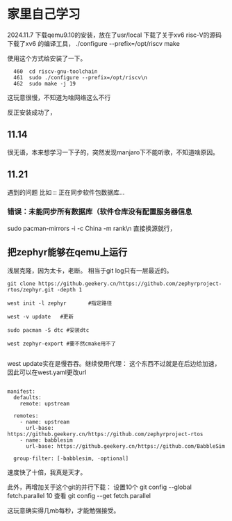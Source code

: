# 家里自己学习
2024.11.7
下载qemu9.10的安装，放在了usr/local
下载了关于xv6 risc-V的源码
下载了xv6 的编译工具，
./configure --prefix=/opt/riscv
make

使用这个方式给安装了一下。
```
  460  cd riscv-gnu-toolchain
  461  sudo ./configure --prefix=/opt/riscv\n 
  462  sudo make -j 19

```
这玩意很慢，不知道为啥网络这么不行

反正安装成功了，

## 11.14
很无语，本来想学习一下子的，突然发现manjaro下不能听歌，不知道啥原因。

## 11.21

遇到的问题
比如
:: 正在同步软件包数据库...
### 错误：未能同步所有数据库（软件仓库没有配置服务器信息
 sudo  pacman-mirrors -i -c China -m rank\n
直接换源就行，

## 把zephyr能够在qemu上运行

浅层克隆，因为太卡，老断。  相当于git log只有一层最近的。

```
git clone https://github.geekery.cn/https://github.com/zephyrproject-rtos/zephyr.git -depth 1

west init -l zephyr       #指定路径

west -v update   #更新

sudo pacman -S dtc #安装dtc

west zephyr-export #要不然cmake用不了


```

west update实在是慢吞吞。继续使用代理：
这个东西不过就是在后边给加速，因此可以在west.yaml更改url  

```

manifest:
  defaults:
    remote: upstream

  remotes:
    - name: upstream
      url-base: https://github.geekery.cn/https://github.com/zephyrproject-rtos
    - name: babblesim
      url-base: https://github.geekery.cn/https://github.com/BabbleSim

  group-filter: [-babblesim, -optional]

```

速度快了十倍，我真是天才。

此外，再增加关于这个git的并行下载：
设置10个
git config --global fetch.parallel 10
查看
git config --get fetch.parallel

这玩意确实得几mb每秒，才能勉强接受。

